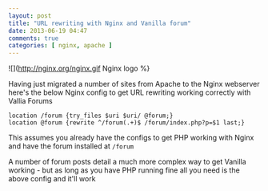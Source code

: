 ```yaml
---
layout: post
title: "URL rewriting with Nginx and Vanilla forum"
date: 2013-06-19 04:47
comments: true
categories: [ nginx, apache ]
---
```

![](http://nginx.org/nginx.gif Nginx logo %}

Having just migrated a number of sites from Apache to the Nginx webserver here's the below Nginx config to get URL rewriting working correctly with Vallia Forums

    location /forum {try_files $uri $uri/ @forum;}
    location @forum {rewrite ^/forum(.+)$ /forum/index.php?p=$1 last;}

This assumes you already have the configs to get PHP working with Nginx and have the forum installed at `/forum`

A number of forum posts detail a much more complex way to get Vanilla working - but as long as you have PHP running fine all you need is the above config and it'll work
